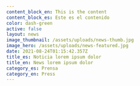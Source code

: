 ```yaml
---
content_block_en: This is the content
content_block_es: Este es el contenido
color: dash-green
active: false
layout: news
image_thumbnail: /assets/uploads/news-thumb.jpg
image_hero: /assets/uploads/news-featured.jpg
date: 2021-08-24T01:15:42.357Z
title_es: Noticia lorem ipsum dolor
title_en: News lorem ipsum dolor
category_es: Prensa
category_en: Press
---
```

